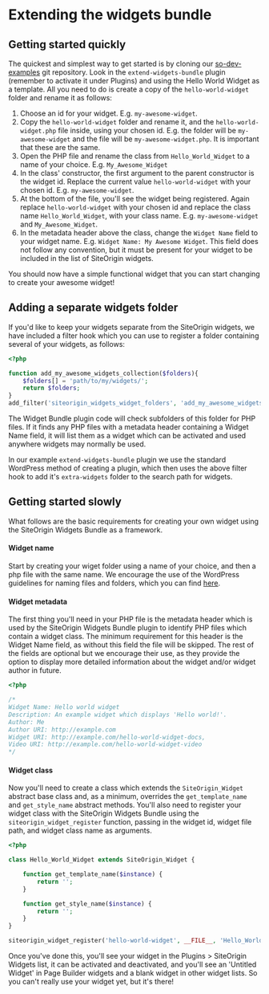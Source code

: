 # Extending the widgets bundle

## Getting started quickly

The quickest and simplest way to get started is by cloning our [so-dev-examples](../../../so-dev-examples) git repository. Look in the `extend-widgets-bundle` plugin (remember to activate it under Plugins) and using the Hello World Widget as a template. All you need to do is create a copy of the `hello-world-widget` folder and rename it as follows:

1. Choose an id for your widget. E.g. `my-awesome-widget`.
2. Copy the `hello-world-widget` folder and rename it, and the `hello-world-widget.php` file inside, using your chosen id. E.g. the folder will be `my-awesome-widget` and the file will be `my-awesome-widget.php`. It is important that these are the same.
3. Open the PHP file and rename the class from `Hello_World_Widget` to a name of your choice. E.g. `My_Awesome_Widget`
4. In the class' constructor, the first argument to the parent constructor is the widget id. Replace the current value `hello-world-widget` with your chosen id. E.g. `my-awesome-widget`.
5. At the bottom of the file, you'll see the widget being registered. Again replace `hello-world-widget` with your chosen id and replace the class name `Hello_World_Widget`, with your class name. E.g. `my-awesome-widget` and `My_Awesome_Widget`.
6. In the metadata header above the class, change the `Widget Name` field to your widget name. E.g. `Widget Name: My Awesome Widget`. This field does not follow any convention, but it must be present for your widget to be included in the list of SiteOrigin widgets.

You should now have a simple functional widget that you can start changing to create your awesome widget!

## Adding a separate widgets folder

If you'd like to keep your widgets separate from the SiteOrigin widgets, we have included a filter hook which you can use to register a folder containing several of your widgets, as follows:

```php
<?php

function add_my_awesome_widgets_collection($folders){
	$folders[] = 'path/to/my/widgets/';
	return $folders;
}
add_filter('siteorigin_widgets_widget_folders', 'add_my_awesome_widgets_collection');
```

The Widget Bundle plugin code will check subfolders of this folder for PHP files. If it finds any PHP files with a metadata header containing a Widget Name field, it will list them as a widget which can be activated and used anywhere widgets may normally be used.

In our example `extend-widgets-bundle` plugin we use the standard WordPress method of creating a plugin, which then uses the above filter hook to add it's `extra-widgets` folder to the search path for widgets.

## Getting started slowly

What follows are the basic requirements for creating your own widget using the SiteOrigin Widgets Bundle as a framework.

#### Widget name

Start by creating your wiget folder using a name of your choice, and then a php file with the same name. We encourage the use of the WordPress guidelines for naming files and folders, which you can find [here](http://codex.wordpress.org/Writing_a_Plugin#Names.2C_Files.2C_and_Locations).

#### Widget metadata

The first thing you'll need in your PHP file is the metadata header which is used by the SiteOrigin Widgets Bundle plugin to identify PHP files which contain a widget class. The minimum requirement for this header is the Widget Name field, as without this field the file will be skipped. The rest of the fields are optional but we encourage their use, as they provide the option to display more detailed information about the widget and/or widget author in future.

```php
<?php

/*
Widget Name: Hello world widget
Description: An example widget which displays 'Hello world!'.
Author: Me
Author URI: http://example.com
Widget URI: http://example.com/hello-world-widget-docs,
Video URI: http://example.com/hello-world-widget-video
*/

```

#### Widget class

Now you'll need to create a class which extends the `SiteOrigin_Widget` abstract base class and, as a minimum, overrides the `get_template_name` and `get_style_name` abstract methods. You'll also need to register your widget class with the SiteOrigin Widgets Bundle using the `siteorigin_widget_register` function, passing in the widget id, widget file path, and widget class name as arguments.

```php
<?php

class Hello_World_Widget extends SiteOrigin_Widget {

	function get_template_name($instance) {
		return '';
	}

	function get_style_name($instance) {
		return '';
	}
}

siteorigin_widget_register('hello-world-widget', __FILE__, 'Hello_World_Widget');
```

Once you've done this, you'll see your widget in the Plugins > SiteOrigin Widgets list, it can be activated and deactivated, and you'll see an 'Untitled Widget' in Page Builder widgets and a blank widget in other widget lists. So you can't really use your widget yet, but it's there!
